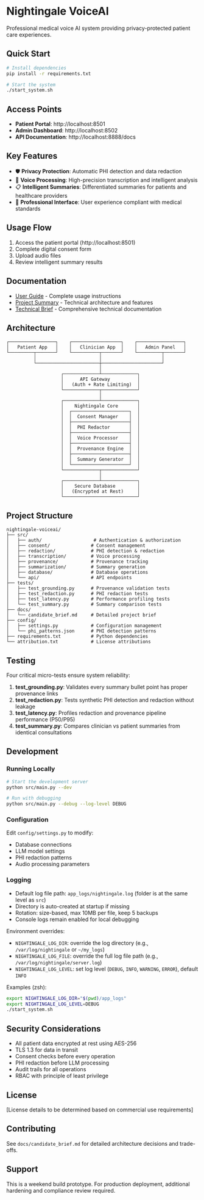 # Nightingale VoiceAI

Professional medical voice AI system providing privacy-protected patient care experiences.

## Quick Start

```bash
# Install dependencies
pip install -r requirements.txt

# Start the system
./start_system.sh
```

## Access Points

- **Patient Portal**: http://localhost:8501
- **Admin Dashboard**: http://localhost:8502  
- **API Documentation**: http://localhost:8888/docs

## Key Features

- 🛡️ **Privacy Protection**: Automatic PHI detection and data redaction
- 🎤 **Voice Processing**: High-precision transcription and intelligent analysis
- 📋 **Intelligent Summaries**: Differentiated summaries for patients and healthcare providers
- 🏥 **Professional Interface**: User experience compliant with medical standards

## Usage Flow

1. Access the patient portal (http://localhost:8501)
2. Complete digital consent form
3. Upload audio files
4. Review intelligent summary results

## Documentation

- [User Guide](docs/GUIDE.md) - Complete usage instructions
- [Project Summary](docs/PROJECT_SUMMARY.md) - Technical architecture and features
- [Technical Brief](docs/candidate_brief.md) - Comprehensive technical documentation

## Architecture

```
┌─────────────────┐    ┌──────────────────┐    ┌─────────────────┐
│   Patient App   │    │   Clinician App  │    │   Admin Panel   │
└─────────┬───────┘    └──────────┬───────┘    └─────────┬───────┘
          │                       │                      │
          └───────────────────────┼──────────────────────┘
                                  │
                    ┌─────────────┴─────────────┐
                    │      API Gateway          │
                    │   (Auth + Rate Limiting)  │
                    └─────────────┬─────────────┘
                                  │
                    ┌─────────────┴─────────────┐
                    │    Nightingale Core       │
                    │  ┌─────────────────────┐  │
                    │  │  Consent Manager    │  │
                    │  ├─────────────────────┤  │
                    │  │  PHI Redactor       │  │
                    │  ├─────────────────────┤  │
                    │  │  Voice Processor    │  │
                    │  ├─────────────────────┤  │
                    │  │  Provenance Engine  │  │
                    │  ├─────────────────────┤  │
                    │  │  Summary Generator  │  │
                    │  └─────────────────────┘  │
                    └─────────────┬─────────────┘
                                  │
                    ┌─────────────┴─────────────┐
                    │    Secure Database        │
                    │   (Encrypted at Rest)     │
                    └───────────────────────────┘
```

## Project Structure

```
nightingale-voiceai/
├── src/
│   ├── auth/                   # Authentication & authorization
│   ├── consent/               # Consent management
│   ├── redaction/             # PHI detection & redaction
│   ├── transcription/         # Voice processing
│   ├── provenance/            # Provenance tracking
│   ├── summarization/         # Summary generation
│   ├── database/              # Database operations
│   └── api/                   # API endpoints
├── tests/
│   ├── test_grounding.py      # Provenance validation tests
│   ├── test_redaction.py      # PHI redaction tests
│   ├── test_latency.py        # Performance profiling tests
│   └── test_summary.py        # Summary comparison tests
├── docs/
│   └── candidate_brief.md     # Detailed project brief
├── config/
│   ├── settings.py            # Configuration management
│   └── phi_patterns.json      # PHI detection patterns
├── requirements.txt           # Python dependencies
└── attribution.txt            # License attributions
```

## Testing

Four critical micro-tests ensure system reliability:

1. **test_grounding.py**: Validates every summary bullet point has proper provenance links
2. **test_redaction.py**: Tests synthetic PHI detection and redaction without leakage
3. **test_latency.py**: Profiles redaction and provenance pipeline performance (P50/P95)
4. **test_summary.py**: Compares clinician vs patient summaries from identical consultations

## Development

### Running Locally
```bash
# Start the development server
python src/main.py --dev

# Run with debugging
python src/main.py --debug --log-level DEBUG
```

### Configuration
Edit `config/settings.py` to modify:
- Database connections
- LLM model settings
- PHI redaction patterns
- Audio processing parameters

### Logging

- Default log file path: `app_logs/nightingale.log` (folder is at the same level as `src`)
- Directory is auto-created at startup if missing
- Rotation: size-based, max 10MB per file, keep 5 backups
- Console logs remain enabled for local debugging

Environment overrides:

- `NIGHTINGALE_LOG_DIR`: override the log directory (e.g., `/var/log/nightingale` or `~/my_logs`)
- `NIGHTINGALE_LOG_FILE`: override the full log file path (e.g., `/var/log/nightingale/server.log`)
- `NIGHTINGALE_LOG_LEVEL`: set log level (`DEBUG`, `INFO`, `WARNING`, `ERROR`), default `INFO`

Examples (zsh):

```zsh
export NIGHTINGALE_LOG_DIR="$(pwd)/app_logs"
export NIGHTINGALE_LOG_LEVEL=DEBUG
./start_system.sh
```

## Security Considerations

- All patient data encrypted at rest using AES-256
- TLS 1.3 for data in transit
- Consent checks before every operation
- PHI redaction before LLM processing
- Audit trails for all operations
- RBAC with principle of least privilege

## License

[License details to be determined based on commercial use requirements]

## Contributing

See `docs/candidate_brief.md` for detailed architecture decisions and trade-offs.

## Support

This is a weekend build prototype. For production deployment, additional hardening and compliance review required.
